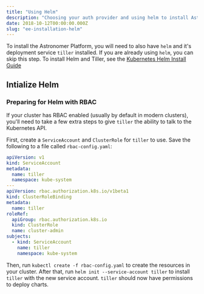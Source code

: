 ```yaml
---
title: "Using Helm"
description: "Choosing your auth provider and using helm to install Astronomer Enterprise."
date: 2018-10-12T00:00:00.000Z
slug: "ee-installation-helm"
---
```


To install the Astronomer Platform, you will need to also have `helm` and it's deployment service `tiller` installed. If you are already using `helm`, you can skip this step.
To install Helm and Tiller, see the [Kubernetes Helm Install Guide](https://github.com/kubernetes/helm/blob/master/docs/install.md)

## Intialize Helm

### Preparing for Helm with RBAC

If your cluster has RBAC enabled (usually by default in modern clusters), you'll need to take a few extra steps to give `tiller` the ability to talk to the Kubernetes API.

First, create a `ServiceAccount` and `ClusterRole` for `tiller` to use. Save the following to a file called `rbac-config.yaml`:

```yaml
apiVersion: v1
kind: ServiceAccount
metadata:
  name: tiller
  namespace: kube-system
---
apiVersion: rbac.authorization.k8s.io/v1beta1
kind: ClusterRoleBinding
metadata:
  name: tiller
roleRef:
  apiGroup: rbac.authorization.k8s.io
  kind: ClusterRole
  name: cluster-admin
subjects:
  - kind: ServiceAccount
    name: tiller
    namespace: kube-system
```

Then, run `kubectl create -f rbac-config.yaml` to create the resources in your cluster. After that, run `helm init --service-account tiller` to install `tiller` with the new service account. `tiller` should now have permissions to deploy charts.

